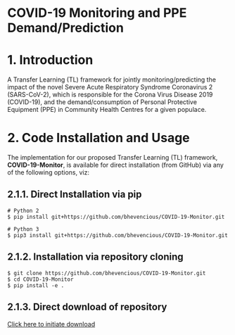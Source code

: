 # COVID-19 Monitoring and PPE Demand/Prediction

# 1. Introduction
A Transfer Learning (TL) framework for jointly monitoring/predicting the impact of the novel Severe Acute Respiratory Syndrome Coronavirus 2 (SARS-CoV-2), which is responsible for the Corona Virus Disease 2019 (COVID-19), and the demand/consumption of Personal Protective Equipment (PPE) in Community Health Centres for a given populace.

# 2. Code Installation and Usage
The implementation for our proposed Transfer Learning (TL) framework, **COVID-19-Monitor**, is available for direct installation (from GitHub) via any of the following options, viz:

## 2.1.1. Direct Installation via pip
```
# Python 2
$ pip install git+https://github.com/bhevencious/COVID-19-Monitor.git

# Python 3
$ pip3 install git+https://github.com/bhevencious/COVID-19-Monitor.git
```

## 2.1.2. Installation via repository cloning
```
$ git clone https://github.com/bhevencious/COVID-19-Monitor.git
$ cd COVID-19-Monitor
$ pip install -e .
```

## 2.1.3. Direct download of repository
[Click here to initiate download](https://github.com/bhevencious/COVID-19-Monitor/archive/refs/heads/main.zip)
